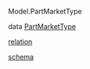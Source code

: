 Model.PartMarketType

data [PartMarketType](Model-PartMarketType.html#t:PartMarketType)

[relation](Model-PartMarketType.html#v:relation)

[schema](Model-PartMarketType.html#v:schema)
